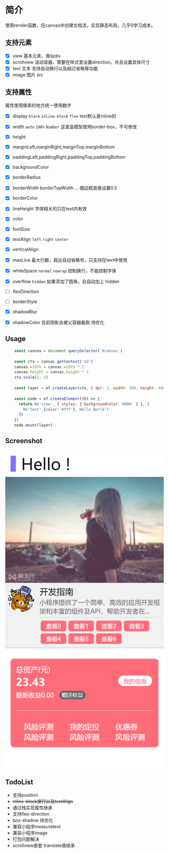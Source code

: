 # 简介
使用render函数，在canvas中创建文档流，实现静态布局，几乎0学习成本。

## 支持元素
- [x] view 基本元素，类似div
- [x] scrollview 滚动容器，需要在样式里设置direction，并且设置具体尺寸
- [x] text 文本 支持自动换行以及超过省略等功能
- [x] image 图片 src

## 支持属性
属性使用像素的地方统一使用数字

- [x] display `block` `inline-block` `flex` text默认是inline的
- [x] width `auto` `100%` `Number` 这里盒模型使用border-box，不可修改
- [x] height
- [x] marginLeft,marginRight,marginTop,marginBottom
- [x] paddingLeft,paddingRight,paddingTop,paddingBottom
- [x] backgroundColor
- [x] borderRadius
- [x] borderWidth borderTopWidth ... 细边框直接设置0.5
- [x] borderColor
- [x] lineHeight 字体相关的只在text内有效
- [x] color
- [x] fontSize
- [x] textAlign `left` `right` `center`
- [x] verticalAlign
- [x] maxLine 最大行数，超出自动省略号，只支持在text中使用
- [x] whiteSpace `normal` `nowrap` 控制换行，不能控制字体
- [x] overflow `hidden` 如果添加了圆角，会自动加上 hidden
- [ ] flexDirection
- [ ] borderStyle
- [x] shadowBlur
- [x] shadowColor 目前阴影会被父容器截取 待优化



## Usage
``` javascript
    const canvas = document.querySelector('#canvas')

    const ctx = canvas.getContext('2d')
    canvas.width = canvas.width * 2
    canvas.height = canvas.height * 2
    ctx.scale(2, 2)

    const layer = ef.createLayer(ctx, { dpr: 2, width: 300, height: 600 })

    const node = ef.createElement((h) => {
      return h('view', { styles: { backgroundColor:'#000' } }, [
        h('text',{color:'#fff'},'Hello World')
      ])
    })
    node.mount(layer)

```

## Screenshot
![1](screenshot/01.png)

## TodoList
* 支持position
* ~~inline-block换行以及textAlign~~
* 通过栈实现属性继承
* 支持flex-direction
* box-shadow 待优化
* 兼容小程序measuretext
* 兼容小程序image
* 打包问题解决
* scrollview嵌套 translate值继承